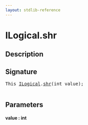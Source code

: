 ```yaml
---
layout: stdlib-reference
---
```


# ILogical\.shr

## Description





## Signature 

<pre>
<span class="code_keyword">This</span> <a href="/stdlib-reference/interfaces/ILogical/index" class="code_type">ILogical</a>.<a href="/stdlib-reference/interfaces/ILogical/shr">shr</a>(<span class="code_keyword">int</span> <span class='code_param'>value</span>);

</pre>

## Parameters

#### value : int

